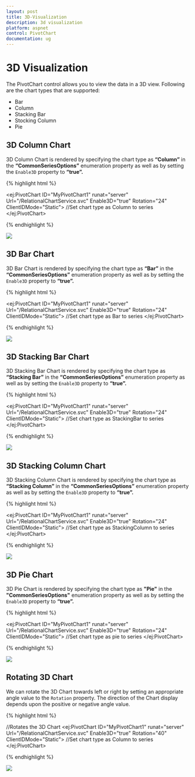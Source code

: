 ```yaml
---
layout: post
title: 3D-Visualization
description: 3d visualization
platform: aspnet
control: PivotChart
documentation: ug
---
```


# 3D Visualization

The PivotChart control allows you to view the data in a 3D view. Following are the chart types that are supported:

* Bar
* Column
* Stacking Bar
* Stocking Column 
* Pie

## 3D Column Chart

3D Column Chart is rendered by specifying the chart type as **“Column”** in the **“CommonSeriesOptions”** enumeration property as well as by setting the `Enable3D` property to **“true”.**

{% highlight html %}

<ej:PivotChart ID="MyPivotChart1" runat="server" Url="/RelationalChartService.svc" Enable3D="true" Rotation="24" ClientIDMode="Static">
    //Set chart type as Column to series
    <CommonSeriesOptions Type="Column" />
    <Size Width="100%" Height="460px"></Size>
</ej:PivotChart>

{% endhighlight %}

![](3D-Visualization_images/column3d.png)

## 3D Bar Chart

3D Bar Chart is rendered by specifying the chart type as **“Bar”** in the **“CommonSeriesOptions”** enumeration property as well as by setting the `Enable3D` property to **“true”.**

{% highlight html %}

<ej:PivotChart ID="MyPivotChart1" runat="server" Url="/RelationalChartService.svc" Enable3D="true" Rotation="24" ClientIDMode="Static">
    //Set chart type as Bar to series
    <CommonSeriesOptions Type="Bar" />
    <Size Width="100%" Height="460px"></Size>
</ej:PivotChart>

{% endhighlight %}

![](3D-Visualization_images/bar3d.png)

## 3D Stacking Bar Chart

3D Stacking Bar Chart is rendered by specifying the chart type as **“Stacking Bar”** in the **“CommonSeriesOptions”** enumeration property as well as by setting the `Enable3D` property to **“true”.**

{% highlight html %}

<ej:PivotChart ID="MyPivotChart1" runat="server" Url="/RelationalChartService.svc" Enable3D="true" Rotation="24" ClientIDMode="Static">
    //Set chart type as StackingBar to series
    <CommonSeriesOptions Type="StackingBar" />
    <Size Width="100%" Height="460px"></Size>
</ej:PivotChart>

{% endhighlight %}

![](3D-Visualization_images/stackingbar3d.png)

## 3D Stacking Column Chart

3D Stacking Column Chart is rendered by specifying the chart type as **“Stacking Column”** in the **“CommonSeriesOptions”** enumeration property as well as by setting the `Enable3D` property to **“true”.**

{% highlight html %}

<ej:PivotChart ID="MyPivotChart1" runat="server" Url="/RelationalChartService.svc" Enable3D="true" Rotation="24" ClientIDMode="Static">
    //Set chart type as StackingColumn to series
    <CommonSeriesOptions Type="StackingColumn" />
    <Size Width="100%" Height="460px"></Size>
</ej:PivotChart>

{% endhighlight %}

![](3D-Visualization_images/stackingcolumn3d.png)

## 3D Pie Chart

3D Pie Chart is rendered by specifying the chart type as **"Pie"** in the **"CommonSeriesOptions"** enumeration property as well as by setting the `Enable3D` property to **“true”.**

{% highlight html %}

<ej:PivotChart ID="MyPivotChart1" runat="server" Url="/RelationalChartService.svc" Enable3D="true" Rotation="24" ClientIDMode="Static">
    //Set chart type as pie to series
    <CommonSeriesOptions Type="Pie" />
    <Size Width="100%" Height="460px"></Size>
</ej:PivotChart>

{% endhighlight %}   

![](3D-Visualization_images/pie3d.png)

## Rotating 3D Chart

We can rotate the 3D Chart towards left or right by setting an appropriate angle value to the `Rotation` property. The direction of the Chart display depends upon the positive or negative angle value.

{% highlight html %}

//Rotates the 3D Chart 
<ej:PivotChart ID="MyPivotChart1" runat="server" Url="/RelationalChartService.svc"  Enable3D="true" Rotation="40" ClientIDMode="Static">
    //Set chart type as Column to series
    <CommonSeriesOptions Type="Column" />
    <Size Width="100%" Height="460px"></Size>
 </ej:PivotChart>

{% endhighlight %} 

![](3D-Visualization_images/rotation3d.png)
 
 